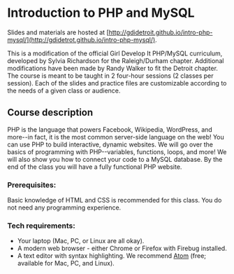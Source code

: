 # Introduction to PHP and MySQL

Slides and materials are hosted at [http://gdidetroit.github.io/intro-php-mysql/](http://gdidetrot.github.io/intro-php-mysql/).

This is a modification of the official Girl Develop It PHP/MySQL curriculum, developed by Sylvia Richardson for the Raleigh/Durham chapter. Additional modifications have been made by Randy Walker to fit the Detroit chapter. The course is meant to be taught in 2 four-hour sessions (2 classes per session). Each of the slides and practice files are customizable according to the needs of a given class or audience.

## Course description

PHP is the language that powers Facebook, Wikipedia, WordPress, and more--in fact, it is the most common server-side language on the web! You can use PHP to build interactive, dynamic websites. We will go over the basics of programming with PHP--variables, functions, loops, and more! We will also show you how to connect your code to a MySQL database. By the end of the class you will have a fully functional PHP website.

### Prerequisites:

Basic knowledge of HTML and CSS is recommended for this class. You do not need any programming experience.

### Tech requirements:

 - Your laptop (Mac, PC, or Linux are all okay).
 - A modern web browser - either Chrome or Firefox with Firebug installed.
 - A text editor with syntax highlighting. We recommend [Atom](http://atom.io) (free; available for Mac, PC, and Linux).
